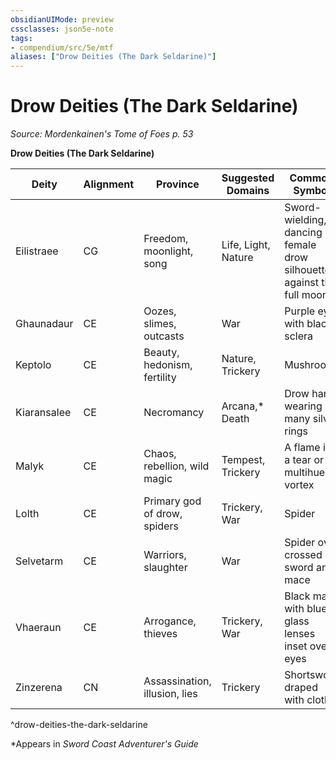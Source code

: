 ```yaml
---
obsidianUIMode: preview
cssclasses: json5e-note
tags:
- compendium/src/5e/mtf
aliases: ["Drow Deities (The Dark Seldarine)"]
---
```

# Drow Deities (The Dark Seldarine)
*Source: Mordenkainen's Tome of Foes p. 53* 

**Drow Deities (The Dark Seldarine)**

| Deity | Alignment | Province | Suggested Domains | Common Symbol |
|-------|-----------|----------|-------------------|---------------|
| Eilistraee | CG | Freedom, moonlight, song | Life, Light, Nature | Sword-wielding, dancing female drow silhouetted against the full moon |
| Ghaunadaur | CE | Oozes, slimes, outcasts | War | Purple eye with black sclera |
| Keptolo | CE | Beauty, hedonism, fertility | Nature, Trickery | Mushroom |
| Kiaransalee | CE | Necromancy | Arcana,* Death | Drow hand wearing many silver rings |
| Malyk | CE | Chaos, rebellion, wild magic | Tempest, Trickery | A flame in a tear or a multihued vortex |
| Lolth | CE | Primary god of drow, spiders | Trickery, War | Spider |
| Selvetarm | CE | Warriors, slaughter | War | Spider over crossed sword and mace |
| Vhaeraun | CE | Arrogance, thieves | Trickery, War | Black mask with blue glass lenses inset over eyes |
| Zinzerena | CN | Assassination, illusion, lies | Trickery | Shortsword draped with cloth |
^drow-deities-the-dark-seldarine

*Appears in *Sword Coast Adventurer's Guide*